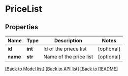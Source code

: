 # PriceList

## Properties
Name | Type | Description | Notes
------------ | ------------- | ------------- | -------------
**id** | **int** | Id of the priece list | [optional] 
**name** | **str** | Name of the price list | [optional] 

[[Back to Model list]](../README.md#documentation-for-models) [[Back to API list]](../README.md#documentation-for-api-endpoints) [[Back to README]](../README.md)


